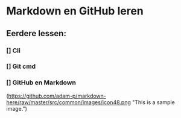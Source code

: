 # Markdown en GitHub leren
## Eerdere lessen:
### [] Cli
### [] Git cmd
### [] GitHub en Markdown

(https://github.com/adam-p/markdown-here/raw/master/src/common/images/icon48.png "This is a sample image.")

